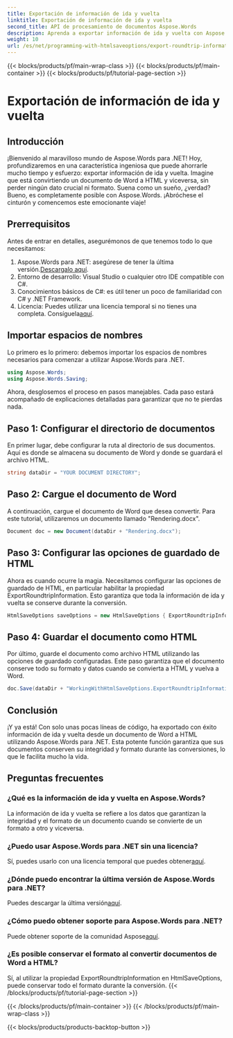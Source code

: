 ```yaml
---
title: Exportación de información de ida y vuelta
linktitle: Exportación de información de ida y vuelta
second_title: API de procesamiento de documentos Aspose.Words
description: Aprenda a exportar información de ida y vuelta con Aspose.Words para .NET. Preserve la integridad y el formato de su documento durante las conversiones.
weight: 10
url: /es/net/programming-with-htmlsaveoptions/export-roundtrip-information/
---
```


{{< blocks/products/pf/main-wrap-class >}}
{{< blocks/products/pf/main-container >}}
{{< blocks/products/pf/tutorial-page-section >}}

# Exportación de información de ida y vuelta

## Introducción

¡Bienvenido al maravilloso mundo de Aspose.Words para .NET! Hoy, profundizaremos en una característica ingeniosa que puede ahorrarle mucho tiempo y esfuerzo: exportar información de ida y vuelta. Imagine que está convirtiendo un documento de Word a HTML y viceversa, sin perder ningún dato crucial ni formato. Suena como un sueño, ¿verdad? Bueno, es completamente posible con Aspose.Words. ¡Abróchese el cinturón y comencemos este emocionante viaje!

## Prerrequisitos

Antes de entrar en detalles, asegurémonos de que tenemos todo lo que necesitamos:

1.  Aspose.Words para .NET: asegúrese de tener la última versión.[Descargalo aquí](https://releases.aspose.com/words/net/).
2. Entorno de desarrollo: Visual Studio o cualquier otro IDE compatible con C#.
3. Conocimientos básicos de C#: es útil tener un poco de familiaridad con C# y .NET Framework.
4. Licencia: Puedes utilizar una licencia temporal si no tienes una completa. Consíguela[aquí](https://purchase.aspose.com/temporary-license/).

## Importar espacios de nombres

Lo primero es lo primero: debemos importar los espacios de nombres necesarios para comenzar a utilizar Aspose.Words para .NET.

```csharp
using Aspose.Words;
using Aspose.Words.Saving;
```

Ahora, desglosemos el proceso en pasos manejables. Cada paso estará acompañado de explicaciones detalladas para garantizar que no te pierdas nada.

## Paso 1: Configurar el directorio de documentos

En primer lugar, debe configurar la ruta al directorio de sus documentos. Aquí es donde se almacena su documento de Word y donde se guardará el archivo HTML.

```csharp
string dataDir = "YOUR DOCUMENT DIRECTORY";
```

## Paso 2: Cargue el documento de Word

A continuación, cargue el documento de Word que desea convertir. Para este tutorial, utilizaremos un documento llamado "Rendering.docx".

```csharp
Document doc = new Document(dataDir + "Rendering.docx");
```

## Paso 3: Configurar las opciones de guardado de HTML

Ahora es cuando ocurre la magia. Necesitamos configurar las opciones de guardado de HTML, en particular habilitar la propiedad ExportRoundtripInformation. Esto garantiza que toda la información de ida y vuelta se conserve durante la conversión.

```csharp
HtmlSaveOptions saveOptions = new HtmlSaveOptions { ExportRoundtripInformation = true };
```

## Paso 4: Guardar el documento como HTML

Por último, guarde el documento como archivo HTML utilizando las opciones de guardado configuradas. Este paso garantiza que el documento conserve todo su formato y datos cuando se convierta a HTML y vuelva a Word.

```csharp
doc.Save(dataDir + "WorkingWithHtmlSaveOptions.ExportRoundtripInformation.html", saveOptions);
```

## Conclusión

¡Y ya está! Con solo unas pocas líneas de código, ha exportado con éxito información de ida y vuelta desde un documento de Word a HTML utilizando Aspose.Words para .NET. Esta potente función garantiza que sus documentos conserven su integridad y formato durante las conversiones, lo que le facilita mucho la vida.

## Preguntas frecuentes

### ¿Qué es la información de ida y vuelta en Aspose.Words?
La información de ida y vuelta se refiere a los datos que garantizan la integridad y el formato de un documento cuando se convierte de un formato a otro y viceversa.

### ¿Puedo usar Aspose.Words para .NET sin una licencia?
Sí, puedes usarlo con una licencia temporal que puedes obtener[aquí](https://purchase.aspose.com/temporary-license/).

### ¿Dónde puedo encontrar la última versión de Aspose.Words para .NET?
 Puedes descargar la última versión[aquí](https://releases.aspose.com/words/net/).

### ¿Cómo puedo obtener soporte para Aspose.Words para .NET?
 Puede obtener soporte de la comunidad Aspose[aquí](https://forum.aspose.com/c/words/8).

### ¿Es posible conservar el formato al convertir documentos de Word a HTML?
Sí, al utilizar la propiedad ExportRoundtripInformation en HtmlSaveOptions, puede conservar todo el formato durante la conversión.
{{< /blocks/products/pf/tutorial-page-section >}}

{{< /blocks/products/pf/main-container >}}
{{< /blocks/products/pf/main-wrap-class >}}

{{< blocks/products/products-backtop-button >}}
